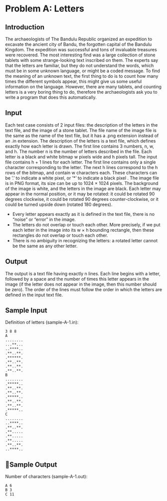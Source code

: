 # Problem A: Letters

## Introduction
The archaeologists of The Bandulu Republic organized an expedition to excavate the ancient city of Bandu, the forgotten capital of the Bandulu Kingdom. The expedition was successful and tons of invaluable treasures were recovered. The most interesting find was a large collection of stone tablets with some
strange-looking text inscribed on them. The experts say that the letters are familiar, but they do not understand the words, which must be in some unknown language, or might be a coded message. To find the meaning of an unknown text, the first thing to do is to count how many times the different symbols
appear, this might give us some useful information on the language. However, there are many tablets, and counting letters is a very boring thing to do, therefore the archaeologists ask you to write a program
that does this automatically.

## Input

Each test case consists of 2 input files: the description of the letters in the text file, and the image of a stone tablet. The file name of the image file is the same as the name of the text file, but it has a .png extension instead of an .in extension.
The description of the letters is a text file, which defines exactly how each letter is drawn. The first line contains 3 numbers, n, w, and h. The number n is the number of letters described in the file. Each letter is a black and white bitmap w pixels wide and h pixels tall.
The input file contains h + 1 lines for each letter. The first line contains only a single character corresponding to the letter. The next h lines correspond to the h rows of the bitmap, and contain w characters each. These characters can be ’.’ to indicate a white pixel, or ’*’ to indicate a black pixel .
The image file is in PNG format, its size can be up to 1024 × 1024 pixels. The background of the image is white, and the letters in the image are black. Each letter may appear in the normal position, or it may be rotated: it could be rotated 90 degrees clockwise, it could be rotated 90 degrees counter-clockwise, or it could be turned upside down (rotated 180 degrees).
- Every letter appears exactly as it is defined in the text file, there is no “noise” or “error” in the
image.
- The letters do not overlap or touch each other. More precisely, if we put each letter in the image
into its w × h bounding rectangle, then these rectangles do not overlap or touch each other.
- There is no ambiguity in recognizing the letters: a rotated letter cannot be the same as any other
letter.

## Output

The output is a text file having exactly n lines. Each line begins with a letter, followed by a space and the number of times this letter appears in the image (if the letter does not appear in the image, then this number should be zero). The order of the lines must follow the order in which the letters are defined in
the input text file.

## Sample Input
Definition of letters (sample-A-1.in):

    3 8 8
    A
    ........
    ...**...
    ..****..
    .**..**.
    .******.
    .**..**.
    .**..**.
    .**..**.
    B
    ........
    .*****..
    .**..**.
    .**..**.
    .*****..
    .**..**.
    .**..**.
    .*****..
    C
    ........
    ..****..
    .**..**.
    .**.....
    .**.....
    .**.....
    .**..**.
    ..****..

## Sample Output ##
Number of characters (sample-A-1.out):

    A 6
    B 3
    C 11
